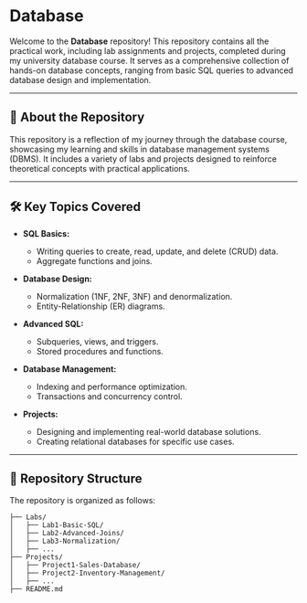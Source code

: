 # Database

Welcome to the **Database** repository! This repository contains all the practical work, including lab assignments and projects, completed during my university database course. It serves as a comprehensive collection of hands-on database concepts, ranging from basic SQL queries to advanced database design and implementation.

---

## 📘 About the Repository

This repository is a reflection of my journey through the database course, showcasing my learning and skills in database management systems (DBMS). It includes a variety of labs and projects designed to reinforce theoretical concepts with practical applications.

---

## 🛠️ Key Topics Covered

- **SQL Basics:**
  - Writing queries to create, read, update, and delete (CRUD) data.
  - Aggregate functions and joins.
  
- **Database Design:**
  - Normalization (1NF, 2NF, 3NF) and denormalization.
  - Entity-Relationship (ER) diagrams.

- **Advanced SQL:**
  - Subqueries, views, and triggers.
  - Stored procedures and functions.

- **Database Management:**
  - Indexing and performance optimization.
  - Transactions and concurrency control.

- **Projects:**
  - Designing and implementing real-world database solutions.
  - Creating relational databases for specific use cases.

---

## 📂 Repository Structure

The repository is organized as follows:

```plaintext
├── Labs/
│   ├── Lab1-Basic-SQL/
│   ├── Lab2-Advanced-Joins/
│   ├── Lab3-Normalization/
│   ├── ...
├── Projects/
│   ├── Project1-Sales-Database/
│   ├── Project2-Inventory-Management/
│   ├── ...
├── README.md
